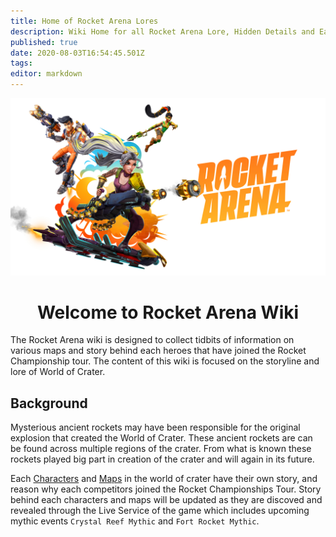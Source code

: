 ```yaml
---
title: Home of Rocket Arena Lores
description: Wiki Home for all Rocket Arena Lore, Hidden Details and Easter Eggs
published: true
date: 2020-08-03T16:54:45.501Z
tags: 
editor: markdown
---
```


<p align="center">
	<img alt="ra_wiki-home.jpg" src="/ra_primary-art_crop_3840x2160.jpg" width="700">
</p>
<h1 align="center">
  Welcome to Rocket Arena Wiki
</h1>

The Rocket Arena wiki is designed to collect tidbits of information on various maps and story behind each heroes that have joined the Rocket Championship tour. The content of this wiki is focused on the storyline and lore of World of Crater.

## Background
Mysterious ancient rockets may have been responsible for the original explosion that created the World of Crater. These ancient rockets are can be found across multiple regions of the crater. From what is known these rockets played big part in creation of the crater and will again in its future.

Each [Characters](https://worldofcrater.wiki/Characters) and [Maps](https://worldofcrater.wiki/Maps) in the world of crater have their own story, and reason why each competitors joined the Rocket Championships Tour. Story behind each characters and maps will be updated as they are discoved and revealed through the Live Service of the game which includes upcoming mythic events `Crystal Reef Mythic` and `Fort Rocket Mythic`.